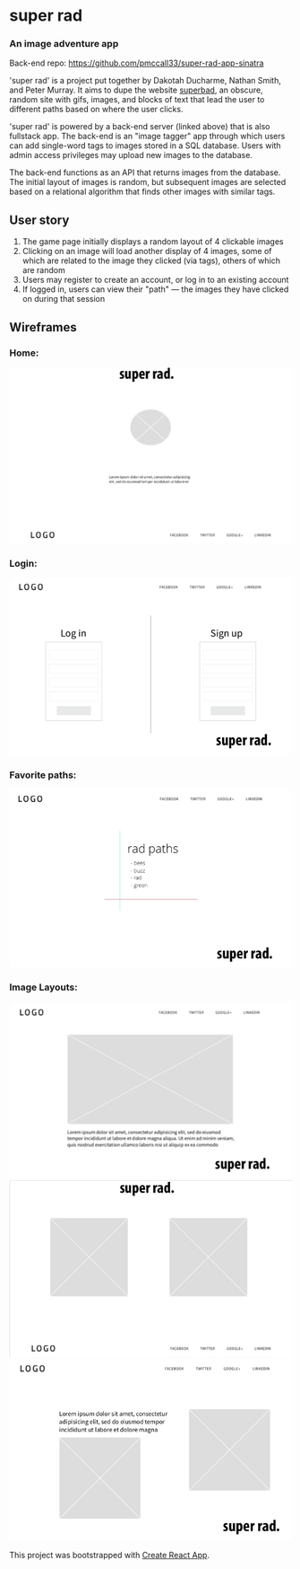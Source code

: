 # super rad 
### An image adventure app 

Back-end repo: https://github.com/pmccall33/super-rad-app-sinatra

'super rad' is a project put together by Dakotah Ducharme, Nathan Smith, and Peter Murray. It aims to dupe the website [superbad](http://superbad.com/), an obscure, random site with gifs, images, and blocks of text that lead the user to different paths based on where the user clicks.

'super rad' is powered by a back-end server (linked above) that is also fullstack app. The back-end is an "image tagger" app through which users can add single-word tags to images stored in a SQL database. Users with admin access privileges may upload new images to the database. 

The back-end functions as an API that returns images from the database. The initial layout of images is random, but subsequent images are selected based on a relational algorithm that finds other images with similar tags. 

## User story
1. The game page initially displays a random layout of 4 clickable images 
2. Clicking on an image will load another display of 4 images, some of which are related to the image they clicked (via tags), others of which are random 
3. Users may register to create an account, or log in to an existing account 
4. If logged in, users can view their "path" — the images they have clicked on during that session 

## Wireframes 
### Home: 
![homepage](https://github.com/dakotahducharme/super-rad-react/blob/master/wireframes/homepage_ex.png)
### Login: 
![login](https://github.com/dakotahducharme/super-rad-react/blob/master/wireframes/login.png)
### Favorite paths: 
![favorites](https://github.com/dakotahducharme/super-rad-react/blob/master/wireframes/favorites.png)
### Image Layouts: 
![img](https://github.com/dakotahducharme/super-rad-react/blob/master/wireframes/img_ex.png)
![double_img](https://github.com/dakotahducharme/super-rad-react/blob/master/wireframes/double_img.png)
![asym_img](https://github.com/dakotahducharme/super-rad-react/blob/master/wireframes/asym_img.png)

This project was bootstrapped with [Create React App](https://github.com/facebook/create-react-app).